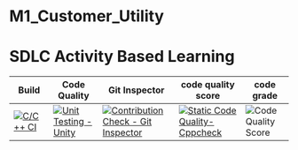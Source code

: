# M1_Customer_Utility

# SDLC Activity Based Learning
Build | Code Quality | Git Inspector | code quality score | code grade |
|---------|------------|-------------|--------------------|------------
|[![C/C++ CI](https://github.com/yogishR/Stepin_c_minproject/actions/workflows/c++.yml/badge.svg)](https://github.com/yogishR/Stepin_c_minproject/actions/workflows/c++.yml)| [![Unit Testing - Unity](https://github.com/yogishR/Stepin_c_minproject/actions/workflows/unity.yml/badge.svg)](https://github.com/yogishR/Stepin_c_minproject/actions/workflows/unity.yml)| [![Contribution Check - Git Inspector](https://github.com/yogishR/Stepin_c_minproject/actions/workflows/codeinspector.yml/badge.svg)](https://github.com/yogishR/Stepin_c_minproject/actions/workflows/codeinspector.yml)|  [![Static Code Quality- Cppcheck](https://github.com/yogishR/Stepin_c_minproject/actions/workflows/cpp.yml/badge.svg)](https://github.com/yogishR/Stepin_c_minproject/actions/workflows/cpp.yml) | ![Code Quality Score](https://www.code-inspector.com/project/27777/score/svg) |![Code Badge](https://www.code-inspector.com/project/27777/status/svg)